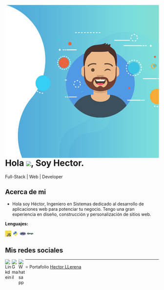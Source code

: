 <img align="right" width="500" height="500" src="https://github.com/hllerenaa/hllerenaa/blob/master/img/home-banner-bg.png">


# Hola <img src="https://github.com/thomasbnt/thomasbnt/blob/me/hi.gif" width="25px">, Soy Hector.

Full-Stack | Web | Developer


## Acerca de mi

- Hola soy Héctor, Ingeniero en Sistemas dedicado al desarrollo de aplicaciones web para potenciar tu negocio. Tengo una gran experiencia en diseño, construcción y personalización de sitios web.

**Lenguajes:**  

<code><img height="20" src="https://raw.githubusercontent.com/github/explore/80688e429a7d4ef2fca1e82350fe8e3517d3494d/topics/javascript/javascript.png"></code>
<code><img height="20" src="https://raw.githubusercontent.com/github/explore/80688e429a7d4ef2fca1e82350fe8e3517d3494d/topics/python/python.png"></code>
<code><img height="20" src="https://raw.githubusercontent.com/github/explore/80688e429a7d4ef2fca1e82350fe8e3517d3494d/topics/php/php.png"></code>
<code><img height="20" src="https://raw.githubusercontent.com/github/explore/80688e429a7d4ef2fca1e82350fe8e3517d3494d/topics/django/django.png"></code>

## Mis redes sociales

<a href="https://www.linkedin.com/in/hector-llerena-aguilera-465b3a13b/">
  <img align="left" alt="Linkdein" width="22px" src="https://cdn.jsdelivr.net/npm/simple-icons@v3/icons/linkedin.svg" />
</a>
<a href="mailto:hllerenaa1h@gmail.com">
  <img align="left" alt="Gmail" width="22px" src="https://img.icons8.com/fluent/48/000000/gmail.png"/>
</a>
<a href="https://api.whatsapp.com/send?phone=59399863952&text=Hola%20Hector,%20quisiera%20consultar%20">
  <img align="left" alt="Whatsapp" width="22px" src="https://img.icons8.com/android/24/000000/whatsapp.png"/>
</a>

---
⭐️ Portafolio [Hector LLerena](https://solucionados.live)
